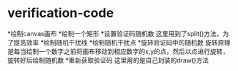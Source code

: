 # verification-code
*绘制canvas画布
*绘制一个矩形
*设置验证码随机数
    这里用到了split()方法，为了提高效率
*绘制随机干扰线
*绘制随机干扰点
*旋转验证码中的随机数
   旋转原理是每当绘制一个数字之前将画布移动到相应数字的x,y的点，然后以点进行旋转，旋转好后绘制随机数
*重新获取验证码
    这里用的是自己封装的draw()方法
